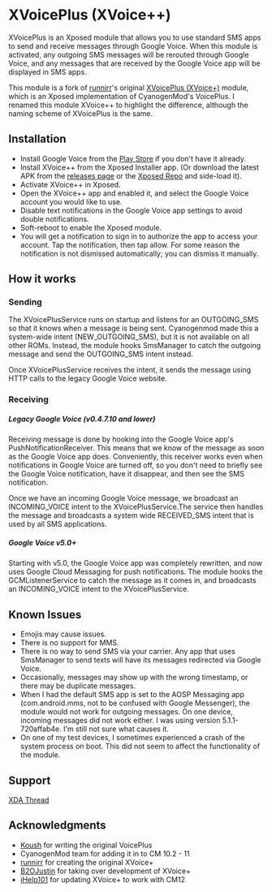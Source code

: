 # XVoicePlus (XVoice++)
XVoicePlus is an Xposed module that allows you to use standard SMS apps to send and receive messages through Google Voice. When this module is activated, any outgoing SMS messages will be rerouted through Google Voice, and any messages that are received by the Google Voice app will be displayed in SMS apps.

This module is a fork of [runnirr](https://github.com/runnirr)'s original [XVoicePlus (XVoice+)](https://github.com/runnirr/XVoicePlus) module, which is an Xposed implementation of CyanogenMod's VoicePlus. I renamed this module XVoice++ to highlight the difference, although the naming scheme of XVoicePlus is the same.

## Installation
* Install Google Voice from the [Play Store](https://play.google.com/store/apps/details?id=com.google.android.apps.googlevoice) if you don't have it already.
* Install XVoice++ from the Xposed Installer app. (Or download the latest APK from the [releases page](/releases>) or the [Xposed Repo](http://repo.xposed.info/module/io.behindthemath.xvoiceplus) and side-load it).
* Activate XVoice++ in Xposed.
* Open the XVoice++ app and enabled it, and select the Google Voice account you would like to use.
* Disable text notifications in the Google Voice app settings to avoid double notifications.
* Soft-reboot to enable the Xposed module.
* You will get a notification to sign in to authorize the app to access your account. Tap the notification, then tap allow. For some reason the notification is not dismissed automatically; you can dismiss it manually.

## How it works
### Sending
The XVoicePlusService runs on startup and listens for an OUTGOING_SMS so that it knows when a message is being sent. Cyanogenmod made this a system-wide intent (NEW_OUTGOING_SMS), but it is not available on all other ROMs. Instead, the module hooks SmsManager to catch the outgoing message and send the OUTGOING_SMS intent instead.

Once XVoicePlusService receives the intent, it sends the message using HTTP calls to the legacy Google Voice website.

### Receiving
##### Legacy Google Voice (v0.4.7.10 and lower)
Receiving message is done by hooking into the Google Voice app's PushNotificationReceiver. This means that we know of the message as soon as the Google Voice app does. Conveniently, this receiver works even when notifications in Google Voice are turned off, so you don't need to briefly see the Google Voice notification, have it disappear, and then see the SMS notification.

Once we have an incoming Google Voice message, we broadcast an INCOMING_VOICE intent to the XVoicePlusService.The service then handles the message and broadcasts a system wide RECEIVED_SMS intent that is used by all SMS applications.

##### Google Voice v5.0+
Starting with v5.0, the Google Voice app was completely rewritten, and now uses Google Cloud Messaging for push notifications. The module hooks the GCMListenerService to catch the message as it comes in, and broadcasts an INCOMING_VOICE intent to the XVoicePlusService.

## Known Issues
* Emojis may cause issues.
* There is no support for MMS.
* There is no way to send SMS via your carrier. Any app that uses SmsManager to send texts will have its messages redirected via Google Voice.
* Occasionally, messages may show up with the wrong timestamp, or there may be duplicate messages.
* When I had the default SMS app is set to the AOSP Messaging app (com.android.mms, not to be confused with Google Messenger), the module would not work for outgoing messages. On one device, incoming messages did not work either. I was using version 5.1.1-720affab4e. I'm still not sure what causes it.
* On one of my test devices, I sometimes experienced a crash of the system process on boot. This did not seem to affect the functionality of the module.


## Support
[XDA Thread](https://forum.xda-developers.com/xposed/modules/app-xvoice-google-voice-sms-apps-t3556861)

## Acknowledgments
* [Koush](https://github.com/koush) for writing the original VoicePlus
* CyanogenMod team for adding it in to CM 10.2 - 11
* [runnirr](https://github.com/runnirr) for creating the original XVoice+
* [B2OJustin](https://github.com/Justin42) for taking over development of XVoice+
* [iHelp101](https://github.com/iHelp101) for updating XVoice+ to work with CM12
